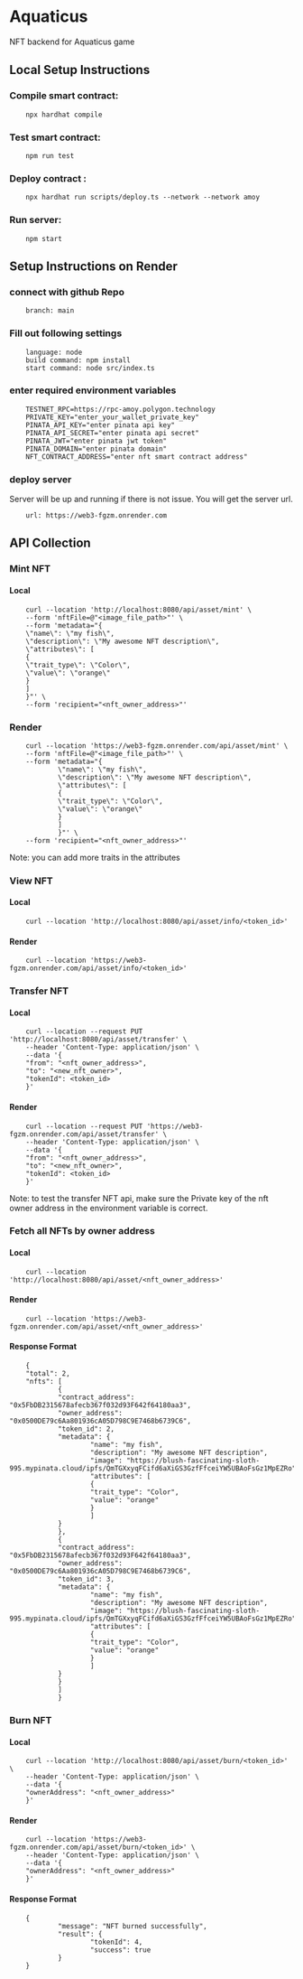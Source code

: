 # Aquaticus

NFT backend for Aquaticus game

## Local Setup Instructions

### Compile smart contract:

        npx hardhat compile

### Test smart contract:

        npm run test

### Deploy contract :

        npx hardhat run scripts/deploy.ts --network --network amoy

### Run server:

        npm start

## Setup Instructions on Render

### connect with github Repo

        branch: main

### Fill out following settings

        language: node
        build command: npm install
        start command: node src/index.ts

### enter required environment variables

        TESTNET_RPC=https://rpc-amoy.polygon.technology
        PRIVATE_KEY="enter_your_wallet_private_key"
        PINATA_API_KEY="enter pinata api key"
        PINATA_API_SECRET="enter pinata api secret"
        PINATA_JWT="enter pinata jwt token"
        PINATA_DOMAIN="enter pinata domain"
        NFT_CONTRACT_ADDRESS="enter nft smart contract address"

### deploy server

Server will be up and running if there is not issue. You will get the server url.

        url: https://web3-fgzm.onrender.com

## API Collection

### Mint NFT

#### Local

        curl --location 'http://localhost:8080/api/asset/mint' \
        --form 'nftFile=@"<image_file_path>"' \
        --form 'metadata="{
        \"name\": \"my fish\",
        \"description\": \"My awesome NFT description\",
        \"attributes\": [
        {
        \"trait_type\": \"Color\",
        \"value\": \"orange\"
        }
        ]
        }"' \
        --form 'recipient="<nft_owner_address>"'

### Render

        curl --location 'https://web3-fgzm.onrender.com/api/asset/mint' \
        --form 'nftFile=@"<image_file_path>"' \
        --form 'metadata="{
                \"name\": \"my fish\",
                \"description\": \"My awesome NFT description\",
                \"attributes\": [
                {
                \"trait_type\": \"Color\",
                \"value\": \"orange\"
                }
                ]
                }"' \
        --form 'recipient="<nft_owner_address>"'

Note: you can add more traits in the attributes

### View NFT

#### Local

        curl --location 'http://localhost:8080/api/asset/info/<token_id>'

#### Render

        curl --location 'https://web3-fgzm.onrender.com/api/asset/info/<token_id>'

### Transfer NFT

#### Local

        curl --location --request PUT 'http://localhost:8080/api/asset/transfer' \
        --header 'Content-Type: application/json' \
        --data '{
        "from": "<nft_owner_address>",
        "to": "<new_nft_owner>",
        "tokenId": <token_id>
        }'

#### Render

        curl --location --request PUT 'https://web3-fgzm.onrender.com/api/asset/transfer' \
        --header 'Content-Type: application/json' \
        --data '{
        "from": "<nft_owner_address>",
        "to": "<new_nft_owner>",
        "tokenId": <token_id>
        }'

Note: to test the transfer NFT api, make sure the Private key of the nft owner address in the environment variable is correct.

### Fetch all NFTs by owner address

#### Local

        curl --location 'http://localhost:8080/api/asset/<nft_owner_address>'

#### Render

        curl --location 'https://web3-fgzm.onrender.com/api/asset/<nft_owner_address>'

#### Response Format

        {
        "total": 2,
        "nfts": [
                {
                "contract_address": "0x5FbDB2315678afecb367f032d93F642f64180aa3",
                "owner_address": "0x0500DE79c6Aa801936cA05D798C9E7468b6739C6",
                "token_id": 2,
                "metadata": {
                        "name": "my fish",
                        "description": "My awesome NFT description",
                        "image": "https://blush-fascinating-sloth-995.mypinata.cloud/ipfs/QmTGXxyqFCifd6aXiGS3GzfFfceiYW5UBAoFsGz1MpEZRo",
                        "attributes": [
                        {
                        "trait_type": "Color",
                        "value": "orange"
                        }
                        ]
                }
                },
                {
                "contract_address": "0x5FbDB2315678afecb367f032d93F642f64180aa3",
                "owner_address": "0x0500DE79c6Aa801936cA05D798C9E7468b6739C6",
                "token_id": 3,
                "metadata": {
                        "name": "my fish",
                        "description": "My awesome NFT description",
                        "image": "https://blush-fascinating-sloth-995.mypinata.cloud/ipfs/QmTGXxyqFCifd6aXiGS3GzfFfceiYW5UBAoFsGz1MpEZRo",
                        "attributes": [
                        {
                        "trait_type": "Color",
                        "value": "orange"
                        }
                        ]
                }
                }
                ]
                }

### Burn NFT

#### Local

        curl --location 'http://localhost:8080/api/asset/burn/<token_id>' \
        --header 'Content-Type: application/json' \
        --data '{
        "ownerAddress": "<nft_owner_address>"
        }'

#### Render

        curl --location 'https://web3-fgzm.onrender.com/api/asset/burn/<token_id>' \
        --header 'Content-Type: application/json' \
        --data '{
        "ownerAddress": "<nft_owner_address>"
        }'

#### Response Format

        {
                "message": "NFT burned successfully",
                "result": {
                        "tokenId": 4,
                        "success": true
                }
        }